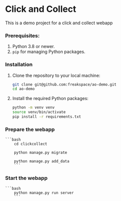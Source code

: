 # Click and Collect

This is a demo project for a click and collect webapp


### Prerequisites:

1. Python 3.8 or newer.
2. `pip` for managing Python packages.

### Installation

1. Clone the repository to your local machine:
    ```bash
    git clone git@github.com:freakspace/ao-demo.git
    cd ao-demo
    ```

2. Install the required Python packages:
    ```bash
    python -m venv venv
    source venv/bin/activate
    pip install -r requirements.txt
    ```

### Prepare the webapp

    ```bash
        cd clickcollect

        python manage.py migrate

        python manage.py add_data
        ```


### Start the webapp

    ```bash
        python manage.py run server
        ```

